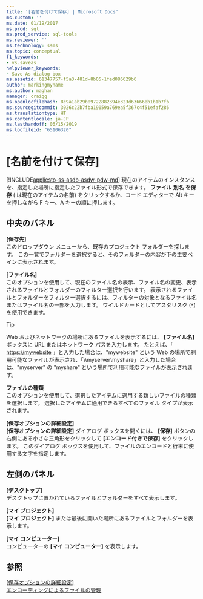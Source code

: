 ```yaml
---
title: '[名前を付けて保存] | Microsoft Docs'
ms.custom: ''
ms.date: 01/19/2017
ms.prod: sql
ms.prod_service: sql-tools
ms.reviewer: ''
ms.technology: ssms
ms.topic: conceptual
f1_keywords:
- vs.saveas
helpviewer_keywords:
- Save As dialog box
ms.assetid: 61347757-f5a3-481d-8b05-1fed086629b6
author: markingmyname
ms.author: maghan
manager: craigg
ms.openlocfilehash: 8c9a1ab29b09722882394e323d63666eb1b1b7fb
ms.sourcegitcommit: 3026c22b7fba19059a769ea5f367c4f51efaf286
ms.translationtype: HT
ms.contentlocale: ja-JP
ms.lasthandoff: 06/15/2019
ms.locfileid: "65106320"
---
```

# <a name="save-as"></a>[名前を付けて保存]
[!INCLUDE[appliesto-ss-asdb-asdw-pdw-md](../../includes/appliesto-ss-asdb-asdw-pdw-md.md)]
現在のアイテムのインスタンスを、指定した場所に指定したファイル形式で保存できます。 **ファイル** *<file>* **別名** **を保存** ( *<file>* は現在のアイテムの名前) をクリックするか、コード エディターで Alt キーを押しながら F キー、A キーの順に押します。  
  
## <a name="central-panel"></a>中央のパネル  
**[保存先]**  
このドロップダウン メニューから、既存のプロジェクト フォルダーを探します。 この一覧でフォルダーを選択すると、そのフォルダーの内容が下の主要ペインに表示されます。  
  
**[ファイル名]**  
このオプションを使用して、現在のファイル名の表示、ファイル名の変更、表示されるファイルとフォルダーのフィルター選択を行います。 表示されるファイルとフォルダーをフィルター選択するには、フィルターの対象となるファイル名またはファイル名の一部を入力します。 ワイルドカードとしてアスタリスク (`*`) を使用できます。  
  
> [!TIP]
> Web およびネットワークの場所にあるファイルを表示するには、 **[ファイル名]** ボックスに URL またはネットワーク パスを入力します。 たとえば、「 <https://mywebsite> 」と入力した場合は、"mywebsite" という Web の場所で利用可能なファイルが表示され、「\\\myserver\myshare」と入力した場合は、"myserver" の "myshare" という場所で利用可能なファイルが表示されます。  
  
**ファイルの種類**  
このオプションを使用して、選択したアイテムに適用する新しいファイルの種類を選択します。 選択したアイテムに適用できるすべてのファイル タイプが表示されます。  
  
**[保存オプションの詳細設定]**  
**[保存オプションの詳細設定]** ダイアログ ボックスを開くには、 **[保存]** ボタンの右側にある小さな三角形をクリックして **[エンコード付きで保存]** をクリックします。 このダイアログ ボックスを使用して、ファイルのエンコードと行末に使用する文字を指定します。  
  
## <a name="left-panel"></a>左側のパネル  
**[デスクトップ]**  
デスクトップに置かれているファイルとフォルダーをすべて表示します。  
  
**[マイ プロジェクト]**  
**[マイ プロジェクト]** または最後に開いた場所にあるファイルとフォルダーを表示します。  
  
**[マイ コンピューター]**  
コンピューターの **[マイ コンピューター]** を表示します。  
  
## <a name="see-also"></a>参照  
[[保存オプションの詳細設定]](../../ssms/menu-help/advanced-save-options.md)  
[エンコーディングによるファイルの管理](../../ssms/solution/manage-files-with-encoding.md)  
  
